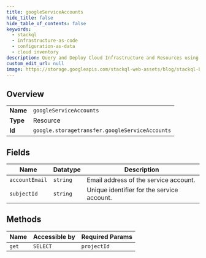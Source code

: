 ```yaml
---
title: googleServiceAccounts
hide_title: false
hide_table_of_contents: false
keywords:
  - stackql
  - infrastructure-as-code
  - configuration-as-data
  - cloud inventory
description: Query and Deploy Cloud Infrastructure and Resources using SQL
custom_edit_url: null
image: https://storage.googleapis.com/stackql-web-assets/blog/stackql-blog-post-featured-image.png
---
```

  
    

## Overview
<table><tbody>
<tr><td><b>Name</b></td><td><code>googleServiceAccounts</code></td></tr>
<tr><td><b>Type</b></td><td>Resource</td></tr>
<tr><td><b>Id</b></td><td><code>google.storagetransfer.googleServiceAccounts</code></td></tr>
</tbody></table>

## Fields
| Name | Datatype | Description |
| ---- | -------- | ----------- |
| `accountEmail` | `string` | Email address of the service account. |
| `subjectId` | `string` | Unique identifier for the service account. |
## Methods
| Name | Accessible by | Required Params |
| ---- | ------------- | --------------- |
| `get` | `SELECT` | `projectId` |
